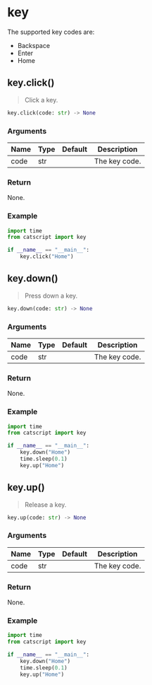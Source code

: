 # key

The supported key codes are:

- Backspace
- Enter
- Home

## key.click()

> Click a key.

```python
key.click(code: str) -> None
```

### Arguments

| Name | Type | Default | Description   |
| ---- | ---- | ------- | ------------- |
| code | str  |         | The key code. |

### Return

None.

### Example

```python
import time
from catscript import key

if __name__ == "__main__":
    key.click("Home")
```

## key.down()

> Press down a key.

```python
key.down(code: str) -> None
```

### Arguments

| Name | Type | Default | Description   |
| ---- | ---- | ------- | ------------- |
| code | str  |         | The key code. |

### Return

None.

### Example

```python
import time
from catscript import key

if __name__ == "__main__":
    key.down("Home")
    time.sleep(0.1)
    key.up("Home")
```

## key.up()

> Release a key.

```python
key.up(code: str) -> None
```

### Arguments

| Name | Type | Default | Description   |
| ---- | ---- | ------- | ------------- |
| code | str  |         | The key code. |

### Return

None.

### Example

```python
import time
from catscript import key

if __name__ == "__main__":
    key.down("Home")
    time.sleep(0.1)
    key.up("Home")
```
